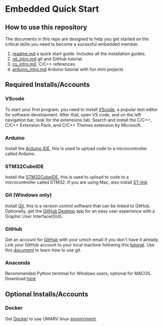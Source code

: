 # Embedded Quick Start

## How to use this repository
The documents in this repo are designed to help you get started on the critical skills you need to become a sucessful embedded member.
1. [readme.md](readme.md) a quick start guide. Includes all the installation guides.
2. [git_intro.md](git_intro.md ) git and GitHub tutorial.
3. [cs_intro.md`](cs_intro.md ) C/C++ references
4. [arduino_intro.md](arduino_intro.md) Arduino tutorial with fun mini projects

## Required Installs/Accounts
### VScode
To start your first program, you need to install [VScode](https://code.visualstudio.com/download), a popular text editor for software development. After that, open VS code, and on the left navigation bar, look for the extensions tab. Search and install the C/C++, C/C++ Extension Pack, and C/C++ Themes extension by Microsoft.

### Arduino
Install the [Arduino IDE](https://www.arduino.cc/en/software), this is used to upload code to a microcontroller called Arduino. 

### STM32CubeIDE
Install the [STM32CubeIDE](https://www.st.com/en/development-tools/stm32cubeide.html), this is used to upload to code to a microcontroller called STM32. If you are using Mac, also install [ST-link](https://www.st.com/en/development-tools/st-link-server.html)

### Git (Windows only)
Install [Git](https://git-scm.com/downloads), this is a version control software that can be linked to GitHub. Optionally, get the [GitHub Desktop](https://desktop.github.com/) app for an easy user experience with a Graphic User Interface(GUI).

### GitHub
Get an account for [GitHub](https://github.com) with your umich email if you don't have it already. Link your GitHub account to your local machine following this [tutorial](https://docs.github.com/en/get-started/quickstart/set-up-git). Use this [document](git_intro.md) to learn how to use git.

### Anaconda
Recommended Python terminal for Windows users, optional for MACOS. Download [here](https://www.anaconda.com/download)

## Optional Installs/Accounts

### Docker
Get [Docker](https://www.docker.com/products/docker-desktop/) to use UMARV linux [enviornment](https://github.com/umigv/environment). 
